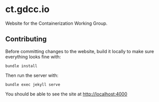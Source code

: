 # ct.gdcc.io

Website for the Containerization Working Group.

## Contributing

Before committing changes to the website, build it locally to make sure everything looks fine with:

```
bundle install
```

Then run the server with:

```
bundle exec jekyll serve
```

You should be able to see the site at <http://localhost:4000>
